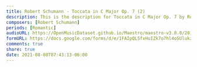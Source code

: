 ```yaml
---
title: Robert Schumann - Toccata in C Major Op. 7 (2)
description: This is the description for Toccata in C Major Op. 7 by Robert Schumann
composers: [Robert Schumann]
periods: [Romantic]
audioURL: https://OpenMusicDataset.github.io/Maestro/maestro-v3.0.0/2014/MIDI-UNPROCESSED_11-13_R1_2014_MID--AUDIO_13_R1_2014_wav--4.midi
formURL: https://docs.google.com/forms/d/e/1FAIpQLSfxHuIZk7o7hl4oSUlukz1dpaP8utqHfYpORm5XDaGax3Si2Q/viewform
comments: true
share: true
date: 2021-08-08T07:43:13-06:00
---
```


